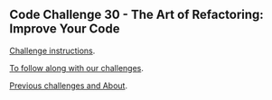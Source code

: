 ## Code Challenge 30 - The Art of Refactoring: Improve Your Code

[Challenge instructions](http://pybit.es/codechallenge30.html).

[To follow along with our challenges](https://github.com/pybites/challenges/blob/master/INSTALL.md).

[Previous challenges and About](http://pybit.es/pages/challenges.html).
